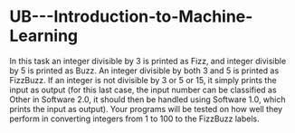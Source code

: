 # UB---Introduction-to-Machine-Learning

In this task an integer divisible by 3 is printed as Fizz, and integer divisible by 5 is printed as Buzz. An integer divisible by both 3 and 5 is printed as FizzBuzz. If an integer is not divisible by 3 or 5 or 15, it simply prints the input as output (for this last case, the input number can be classified as Other in Software 2.0, it should then be handled using Software 1.0, which prints the input as output).
Your programs will be tested on how well they perform in converting integers from 1 to 100 to the FizzBuzz labels.
